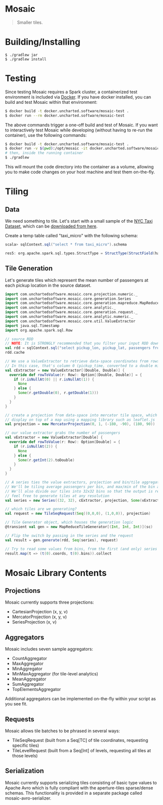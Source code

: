 # Mosaic
> Smaller tiles.

# Building/Installing

```
$ ./gradlew jar
$ ./gradlew install
```

# Testing

Since testing Mosaic requires a Spark cluster, a containerized test environment is included via [Docker](https://www.docker.com/). If you have docker installed, you can build and test Mosaic within that environment:

```bash
$ docker build -t docker.uncharted.software/mosaic-test .
$ docker run --rm docker.uncharted.software/mosaic-test
```

The above commands trigger a one-off build and test of Mosaic. If you want to interactively test Mosaic while developing (without having to re-run the container), use the following commands:

```bash
$ docker build -t docker.uncharted.software/mosaic-test .
$ docker run -v $(pwd):/opt/mosaic -it docker.uncharted.software/mosaic-test bash
# then, inside the running container
$ ./gradlew
```

This will mount the code directory into the container as a volume, allowing you to make code changes on your host machine and test them on-the-fly.

# Tiling

## Data

We need something to tile. Let's start with a small sample of the [NYC Taxi Dataset](http://www.andresmh.com/nyctaxitrips/), which can be [downloaded from here](http://assets.oculusinfo.com/pantera/taxi_micro.csv).

Create a temp table called "taxi_micro" with the following schema:

```scala
scala> sqlContext.sql("select * from taxi_micro").schema

res5: org.apache.spark.sql.types.StructType = StructType(StructField(hack,StringType,true), StructField(license,StringType,true), StructField(code,StringType,true), StructField(flag,IntegerType,true), StructField(type,StringType,true), StructField(pickup_time,TimestampType,true), StructField(dropoff_time,TimestampType,true), StructField(passengers,IntegerType,true), StructField(duration,IntegerType,true), StructField(distance,DoubleType,true), StructField(pickup_lon,DoubleType,true), StructField(pickup_lat,DoubleType,true), StructField(dropoff_lon,DoubleType,true), StructField(dropoff_lat,DoubleType,true))
```

## Tile Generation

Let's generate tiles which represent the mean number of passengers at each pickup location in the source dataset.

```scala
import com.unchartedsoftware.mosaic.core.projection.numeric._
import com.unchartedsoftware.mosaic.core.generation.Series
import com.unchartedsoftware.mosaic.core.generation.mapreduce.MapReduceTileGenerator
import com.unchartedsoftware.mosaic.core.analytic._
import com.unchartedsoftware.mosaic.core.generation.request._
import com.unchartedsoftware.mosaic.core.analytic.numeric._
import com.unchartedsoftware.mosaic.core.util.ValueExtractor
import java.sql.Timestamp
import org.apache.spark.sql.Row

// source RDD
// NOTE: It is STRONGLY recommended that you filter your input RDD down to only the columns you need for tiling.
val rdd = sqlContext.sql("select pickup_lon, pickup_lat, passengers from taxi_micro").rdd
rdd.cache

// We use a ValueExtractor to retrieve data-space coordinates from rows
// In this case, that's column 0 (pickup_time, converted to a double millisecond value) and column 1 (distance)
val cExtractor = new ValueExtractor[(Double, Double)] {
  override def rowToValue(r: Row): Option[(Double, Double)] = {
    if (r.isNullAt(0) || r.isNullAt(1)) {
      None
    } else {
      Some(r.getDouble(0), r.getDouble(1)))
    }
  }
}

// create a projection from data-space into mercator tile space, which is suitable for
// display on top of a map using a mapping library such as leaflet.js
val projection = new MercatorProjection(0, 1, (-180, -90), (180, 90))

// our value extractor grabs the number of passengers
val vExtractor = new ValueExtractor[Double] {
  override def rowToValue(r: Row): Option[Double] = {
    if (r.isNullAt(2)) {
      None
    } else {
      Some(r.getInt(2).toDouble)
    }
  }
}

// A series ties the value extractors, projection and bin/tile aggregators together.
// We'll be tiling average passengers per bin, and max/min of the bin averages per tile
// We'll also divide our tiles into 32x32 bins so that the output is readable, but
// feel free to generate tiles at any resolution
val series = new Series((32, 32), cExtractor, projection, Some(vExtractor), MeanAggregator, Some(MinMaxAggregator))

// which tiles are we generating?
val request = new TileSeqRequest(Seq((0,0,0), (1,0,0)), projection)

// Tile Generator object, which houses the generation logic
@transient val gen = new MapReduceTileGenerator[(Int, Int, Int)](sc)

// Flip the switch by passing in the series and the request
val result = gen.generate(rdd, Seq(series), request)

// Try to read some values from bins, from the first (and only) series
result.map(t => (t(0).coords, t(0).bins)).collect
```

# Mosaic Library Contents

## Projections

Mosaic currently supports three projections:
 * CartesianProjection (x, y, v)
 * MercatorProjection (x, y, v)
 * SeriesProjection (x, v)

## Aggregators

Mosaic includes seven sample aggregators:

 * CountAggregator
 * MaxAggregator
 * MinAggregator
 * MinMaxAggregator (for tile-level analytics)
 * MeanAggregator
 * SumAggregator
 * TopElementsAggregator

Additional aggregators can be implemented on-the-fly within your script as you see fit.

## Requests

Mosaic allows tile batches to be phrased in several ways:

 * TileSeqRequest (built from a Seq[TC] of tile coordinates, requesting specific tiles)
 * TileLevelRequest (built from a Seq[Int] of levels, requesting all tiles at those levels)

## Serialization

Mosaic currently supports serializing tiles consisting of basic type values to Apache Avro which is fully compliant with the aperture-tiles sparse/dense schemas. This functionality is provided in a separate package called mosaic-avro-serializer.
